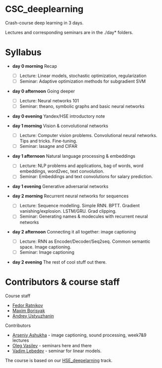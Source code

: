 # CSC_deeplearning

Crash-course deep learning in 3 days.

Lectures and corresponding seminars are in the ./day* folders. 


# Syllabus
- __day 0 morning__ Recap
  - [ ] Lecture: Linear models, stochastic optimization, regularization
  - [ ] Seminar: Adaptive optimization methods for subgradient SVM
- __day 0 afternoon__ Going deeper
  - [ ] Lecture: Neural networks 101
  - [ ] Seminar: theano, symbolic graphs and basic neural networks
- __day 0 evening__ Yandex/HSE introductory note


- __day 1 morning__ Vision & convolutional networks
  - [ ] Lecture: Computer vision problems. Convolutional neural networks. Tips and tricks. Fine-tuning.
  - [ ] Seminar: lasagne and CIFAR
- __day 1 afternoon__ Natural language processing & embeddings
  - [ ] Lecture: NLP problems and applications, bag of words, word embeddings, word2vec, text convolution.
  - [ ] Seminar: Embeddings and text convolutions for salary prediction.
- __day 1 evening__ Generative adversarial networks


- __day 2 morning__ Recurrent neural networks for sequences
  - [ ] Lecture: Sequence modelling. Simple RNN. BPTT. Gradient vanishing/explosion. LSTM/GRU. Grad clipping.
  - [ ] Seminar: Generating names & modecules with recurrent neural networks
- __day 2 afternoon__ Connecting it all together: image captioning
  - [ ] Lecture: RNN as Encoder/Decoder/Seq2seq. Common semantic space. Image captioning.
  - [ ] Seminar: Image captioning
- __day 2 evening__ The rest of cool stuff out there.
 



# Contributors & course staff
Course staff
- [Fedor Ratnikov](https://github.com/justheuristic/)
- [Maxim Borisyak](https://github.com/maxim-borisyak)
- [Andrey Ustyuzhanin](https://github.com/anaderi)

Contributors
- [Arseniy Ashukha](https://github.com/ars-ashuha) - image captioning, sound processing, week7&9 lectures
- [Oleg Vasilev](https://github.com/Omrigan) - seminars here and there
- [Vadim Lebedev](https://github.com/vadim-v-lebedev) - seminar for linear models.

The course is based on our [HSE_deepelarning](https://github.com/yandexdataschool/HSE_deeplearning/blob/master/README.md) track.
